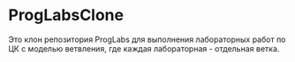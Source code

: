 # ProgLabsClone
Это клон репозитория ProgLabs для выполнения лабораторных работ по ЦК с моделью ветвления, где каждая лабораторная - отдельная ветка.
